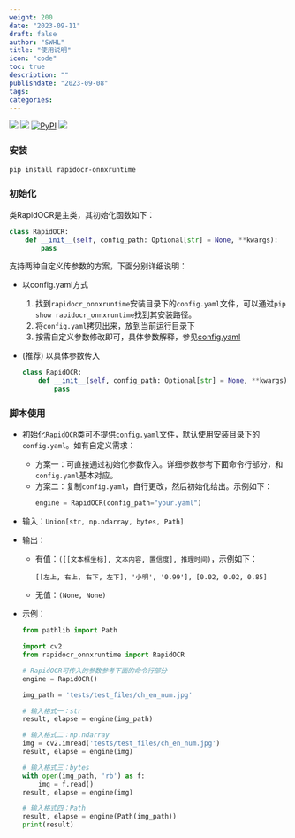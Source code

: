 ```yaml
---
weight: 200
date: "2023-09-11"
draft: false
author: "SWHL"
title: "使用说明"
icon: "code"
toc: true
description: ""
publishdate: "2023-09-08"
tags:
categories:
---
```


<p>
    <a href=""><img src="https://img.shields.io/badge/Python->=3.6,<3.12-aff.svg"></a>
    <a href=""><img src="https://img.shields.io/badge/OS-Linux%2C%20Win%2C%20Mac-pink.svg"></a>
    <a href="https://pypi.org/project/rapidocr-onnxruntime/"><img alt="PyPI" src="https://img.shields.io/pypi/v/rapidocr-onnxruntime?style=flat-square"></a>
    <a href="https://pepy.tech/project/rapidocr_onnxruntime"><img src="https://static.pepy.tech/personalized-badge/rapidocr_onnxruntime?period=total&units=abbreviation&left_color=grey&right_color=blue&left_text=Downloads%20Ort"></a>
</p>

### 安装
```bash {linenos=table}
pip install rapidocr-onnxruntime
```

### 初始化
类RapidOCR是主类，其初始化函数如下：
```python {linenos=table}
class RapidOCR:
    def __init__(self, config_path: Optional[str] = None, **kwargs):
        pass
```
支持两种自定义传参数的方案，下面分别详细说明：
- 以config.yaml方式
  1. 找到`rapidocr_onnxruntime`安装目录下的`config.yaml`文件，可以通过`pip show rapidocr_onnxruntime`找到其安装路径。
  2. 将`config.yaml`拷贝出来，放到当前运行目录下
  3. 按需自定义参数修改即可，具体参数解释，参见[config.yaml]()

- (推荐) 以具体参数传入
  ```python {linenos=table}
  class RapidOCR:
      def __init__(self, config_path: Optional[str] = None, **kwargs):
          pass
  ```

### 脚本使用
- 初始化`RapidOCR`类可不提供[`config.yaml`](https://github.com/RapidAI/RapidOCR/blob/29d5f5fc01fbff7c49926a3c297fa8a3fb1624af/python/rapidocr_onnxruntime/config.yaml)文件，默认使用安装目录下的`config.yaml`。如有自定义需求：
  - 方案一：可直接通过初始化参数传入。详细参数参考下面命令行部分，和`config.yaml`基本对应。
  - 方案二：复制`config.yaml`，自行更改，然后初始化给出。示例如下：
    ```python {linenos=table}
    engine = RapidOCR(config_path="your.yaml")
    ```

- 输入：`Union[str, np.ndarray, bytes, Path]`
- 输出：
  - 有值：`([[文本框坐标], 文本内容, 置信度], 推理时间)`，示例如下：
    ```text
    [[左上, 右上, 右下, 左下], '小明', '0.99'], [0.02, 0.02, 0.85]
    ```
  - 无值：`(None, None)`
- 示例：
  ```python {linenos=table}
  from pathlib import Path

  import cv2
  from rapidocr_onnxruntime import RapidOCR

  # RapidOCR可传入的参数参考下面的命令行部分
  engine = RapidOCR()

  img_path = 'tests/test_files/ch_en_num.jpg'

  # 输入格式一：str
  result, elapse = engine(img_path)

  # 输入格式二：np.ndarray
  img = cv2.imread('tests/test_files/ch_en_num.jpg')
  result, elapse = engine(img)

  # 输入格式三：bytes
  with open(img_path, 'rb') as f:
      img = f.read()
  result, elapse = engine(img)

  # 输入格式四：Path
  result, elapse = engine(Path(img_path))
  print(result)
  ```
